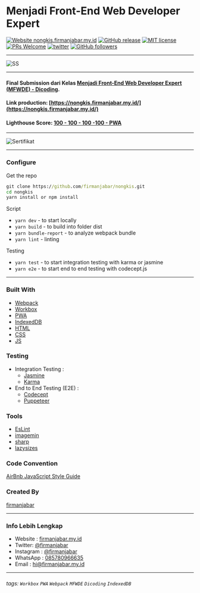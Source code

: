 # Menjadi Front-End Web Developer Expert

[![Website nongkis.firmanjabar.my.id](https://img.shields.io/website-up-down-green-red/http/nongki.netlify.app.svg)](https://nongki.netlify.app/)
[![GitHub release](https://img.shields.io/github/release/firmanjabar/nongkis.svg)](https://GitHub.com/firmanjabar/nongkis/releases/)
[![MIT license](https://img.shields.io/badge/License-MIT-blue.svg)](https://lbesson.mit-license.org/)
[![PRs Welcome](https://img.shields.io/badge/PRs-welcome-brightgreen.svg?style=flat-square)](http://makeapullrequest.com)
[![twitter](https://img.shields.io/twitter/follow/firmanjabar?style=social)](https://twitter.com/firmanjabar)
[![GitHub followers](https://img.shields.io/github/followers/firmanjabar.svg?style=social&label=Follow&maxAge=2592000)](https://github.com/firmanjabar?tab=followers)

---

![SS](https://pbs.twimg.com/media/EfjFJfFVAAA3z13?format=jpg&name=large)

---

#### Final Submission dari Kelas [Menjadi Front-End Web Developer Expert (MFWDE) - Dicoding](https://www.dicoding.com/academies/219).

#### Link production: [https://nongkis.firmanjabar.my.id/](https://nongkis.firmanjabar.my.id/)

#### Lighthouse Score: [100 - 100 - 100 -100 - PWA](https://lighthouse.firmanjabar.my.id/nongkis/)

---

![Sertifikat](https://pbs.twimg.com/media/EfjIwdIUMAA2Ejo?format=png&name=900x900)

---

### Configure

Get the repo

```cmd
git clone https://github.com/firmanjabar/nongkis.git
cd nongkis
yarn install or npm install
```

Script

- `yarn dev` - to start locally
- `yarn build` - to build into folder dist
- `yarn bundle-report` - to analyze webpack bundle
- `yarn lint` - linting

Testing

- `yarn test` - to start integration testing with karma or jasmine
- `yarn e2e` - to start end to end testing with codecept.js

---

### Built With

- [Webpack](https://webpack.js.org/)
- [Workbox](https://developers.google.com/web/tools/workbox)
- [PWA](https://developers.google.com/web/progressive-web-apps)
- [IndexedDB](https://developers.google.com/web/ilt/pwa/working-with-indexeddb)
- [HTML](https://www.w3schools.com/html/)
- [CSS](https://www.w3schools.com/css/)
- [JS](https://www.javascript.com/)

### Testing

- Integration Testing :
  - [Jasmine](https://jasmine.github.io/)
  - [Karma](https://karma-runner.github.io)
- End to End Testing (E2E) :
  - [Codecept](https://codecept.io/)
  - [Puppeteer](https://codecept.io/helpers/Puppeteer/#seeinsource)

### Tools

- [EsLint](https://eslint.org/)
- [imagemin](https://github.com/imagemin/imagemin)
- [sharp](https://sharp.pixelplumbing.com/)
- [lazysizes](https://www.npmjs.com/package/lazysizes)

### Code Convention

[AirBnb JavaScript Style Guide](https://github.com/airbnb/javascript)

### Created By

[firmanjabar](https://github.com/firmanjabar)

---

### Info Lebih Lengkap

- Website : [firmanjabar.my.id](https://firmanjabar.my.id)
- Twitter: [@firmanjabar](https://twitter.com/firmanjabar)
- Instagram : [@firmanjabar](https://instagram.com/firmanjabar)
- WhatsApp : [085780966635](https://wa.me/6285780966635)
- Email : [hi@firmanjabar.my.id](mailto:hi@firmanjabar.my.id)

---

###### tags: `Workbox` `PWA` `Webpack` `MFWDE` `Dicoding` `IndexedDB`
